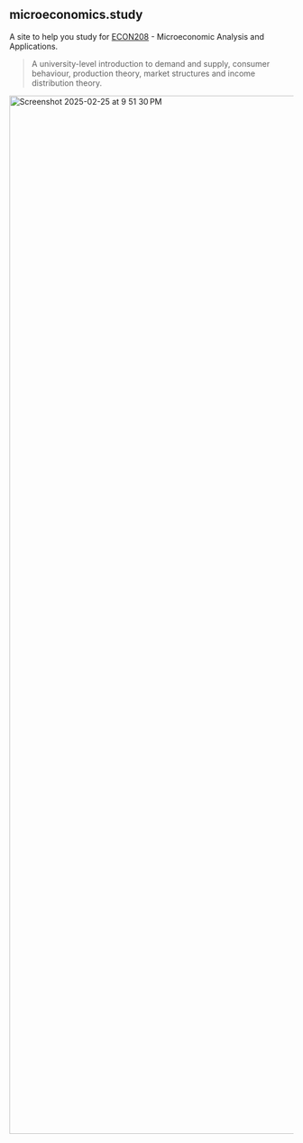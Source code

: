 ## microeconomics.study

A site to help you study for
[ECON208](https://www.mcgill.ca/study/2024-2025/courses/econ-208) -
Microeconomic Analysis and Applications.

> A university-level introduction to demand and supply, consumer behaviour,
> production theory, market structures and income distribution theory.

<img width="1840" alt="Screenshot 2025-02-25 at 9 51 30 PM" src="https://github.com/user-attachments/assets/62316a0e-af8d-4a5f-b289-a1e9db9f6897" />
